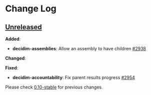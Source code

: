 # Change Log

## [Unreleased](https://github.com/decidim/decidim/tree/HEAD)

**Added**:

- **decidim-assemblies**: Allow an assembly to have children [\#2938](https://github.com/decidim/decidim/pull/2938)

**Changed**:

**Fixed**:

- **decidim-accountability**: Fix parent results progress [\#2954](https://github.com/decidim/decidim/pull/2954)

Please check [0.10-stable](https://github.com/decidim/decidim/blob/0.10-stable/CHANGELOG.md) for previous changes.